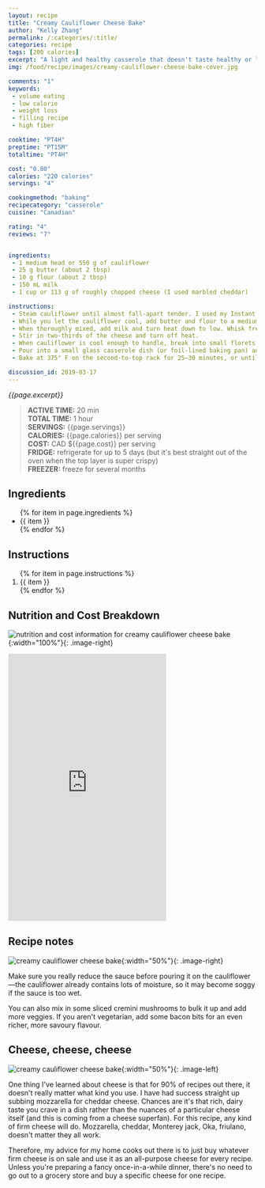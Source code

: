 ```yaml
---
layout: recipe
title: "Creamy Cauliflower Cheese Bake"
author: "Kelly Zhang"
permalink: /:categories/:title/
categories: recipe
tags: [200 calories]
excerpt: "A light and healthy casserole that doesn't taste healthy or light, and you won't feel have to feel guilty coming back for seconds! It's perfect as a main course or a side."
img: /food/recipe/images/creamy-cauliflower-cheese-bake-cover.jpg

comments: "1"
keywords:
 - volume eating
 - low calorie
 - weight loss
 - filling recipe
 - high fiber

cooktime: "PT4H"
preptime: "PT15M"
totaltime: "PT4H"

cost: "0.80"
calories: "220 calories"
servings: "4"

cookingmethod: "baking"
recipecategory: "casserole"
cuisine: "Canadian"

rating: "4"
reviews: "7"


ingredients:
 - 1 medium head or 550 g of cauliflower
 - 25 g butter (about 2 tbsp)
 - 10 g flour (about 2 tbsp)
 - 150 mL milk
 - 1 cup or 113 g of roughly chopped cheese (I used marbled cheddar)

instructions:
 - Steam cauliflower until almost fall-apart tender. I used my Instant Pot's STEAM function (5 min @ high).
 - While you let the cauliflower cool, add butter and flour to a medium saucepan on medium heat and whisk together.
 - When thoroughly mixed, add milk and turn heat down to low. Whisk frequently until sauce thickens.
 - Stir in two-thirds of the cheese and turn off heat.
 - When cauliflower is cool enough to handle, break into small florets and add to saucepan. Stir, coating all the florets.
 - Pour into a small glass casserole dish (or foil-lined baking pan) and sprinkle remaining cheese on top.
 - Bake at 375° F on the second-to-top rack for 25–30 minutes, or until golden on top.

discussion_id: 2019-03-17
---
```




*{{page.excerpt}}*

> **ACTIVE TIME:** 20 min  
> **TOTAL TIME:** 1 hour  
> **SERVINGS:** {{page.servings}}  
> **CALORIES:** {{page.calories}} per serving  
> **COST:** CAD ${{page.cost}} per serving  
> **FRIDGE:** refrigerate for up to 5 days (but it's best straight out of the oven when the top layer is super crispy)  
> **FREEZER:** freeze for several months

## Ingredients

<ul>
  {% for item in page.ingredients %}
    <li>{{ item }}</li>
  {% endfor %}
</ul>

## Instructions

<ol>
  {% for item in page.instructions %}
    <li>{{ item }}</li>
  {% endfor %}
</ol>

## Nutrition and Cost Breakdown

![nutrition and cost information for creamy cauliflower cheese bake](/food/recipe/images/creamy-cauliflower-cheese-bake-nutrition.jpg){:width="100%"}{: .image-right}

<iframe title="Nutritional facts from CRONOMETER.com" width="320" height="540" src="https://cronometer.com/facts.html?food=7164958&measure=18212591&labelType=AMERICAN" frameborder="0"></iframe>

## Recipe notes

![creamy cauliflower cheese bake](/food/recipe/images/creamy-cauliflower-cheese-bake-1.jpg){:width="50%"}{: .image-right}

Make sure you really reduce the sauce before pouring it on the cauliflower—the cauliflower already contains lots of moisture, so it may become soggy if the sauce is too wet.

You can also mix in some sliced cremini mushrooms to bulk it up and add more veggies. If you aren't vegetarian, add some bacon bits for an even richer, more savoury flavour.

## Cheese, cheese, cheese

![creamy cauliflower cheese bake](/food/recipe/images/creamy-cauliflower-cheese-bake-2.jpg){:width="50%"}{: .image-left}

One thing I've learned about cheese is that for 90% of recipes out there, it doesn't really matter what kind you use. I have had success straight up subbing mozzarella for cheddar cheese. Chances are it's that rich, dairy taste you crave in a dish rather than the nuances of a particular cheese itself (and this is coming from a cheese superfan). For this recipe, any kind of firm cheese will do. Mozzarella, cheddar, Monterey jack, Oka, friulano, doesn't matter they all work.

Therefore, my advice for my home cooks out there is to just buy whatever firm cheese is on sale and use it as an all-purpose cheese for every recipe. Unless you're preparing a fancy once-in-a-while dinner, there's no need to go out to a grocery store and buy a specific cheese for one recipe.
